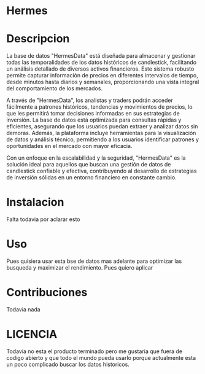 # Hermes
# Descripcion
La base de datos "HermesData" está diseñada para almacenar y gestionar todas las temporalidades de los datos históricos de candlestick, facilitando un análisis detallado de diversos activos financieros. Este sistema robusto permite capturar información de precios en diferentes intervalos de tiempo, desde minutos hasta diarios y semanales, proporcionando una vista integral del comportamiento de los mercados.

A través de "HermesData", los analistas y traders podrán acceder fácilmente a patrones históricos, tendencias y movimientos de precios, lo que les permitirá tomar decisiones informadas en sus estrategias de inversión. La base de datos está optimizada para consultas rápidas y eficientes, asegurando que los usuarios puedan extraer y analizar datos sin demoras. Además, la plataforma incluye herramientas para la visualización de datos y análisis técnico, permitiendo a los usuarios identificar patrones y oportunidades en el mercado con mayor eficacia.

Con un enfoque en la escalabilidad y la seguridad, "HermesData" es la solución ideal para aquellos que buscan una gestión de datos de candlestick confiable y efectiva, contribuyendo al desarrollo de estrategias de inversión sólidas en un entorno financiero en constante cambio.

# Instalacion
Falta todavia por aclarar esto
# Uso
Pues quisiera usar esta bse de datos mas adelante para optimizar las busqueda y maximizar el rendimiento. Pues quiero aplicar
# Contribuciones
Todavia nada
# LICENCIA
Todavia no esta el producto terminado pero me gustaria que fuera de codigo abierto y que todo el mundo pueda usarlo porque actualmente esta un poco complicado buscar los datos historicos. 